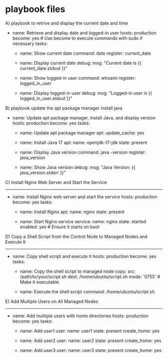 # playbook files 

A)  playbook to retrive and display the current date and time 

- name: Retrieve and display date and logged-in user
  hosts: production
  become: yes  # Use become to execute commands with sudo if necessary
  tasks:
    - name: Show current date
      command: date
      register: current_date

    - name: Display current date
      debug:
        msg: "Current date is {{ current_date.stdout }}"

    - name: Show logged-in user
      command: whoami
      register: logged_in_user

    - name: Display logged-in user
      debug:
        msg: "Logged-in user is {{ logged_in_user.stdout }}"


B)  playbook update the apt package manager install java 


- name: Update apt package manager, install Java, and display version
  hosts: production
  become: yes
  tasks:
    - name: Update apt package manager
      apt:
        update_cache: yes

    - name: Install Java 17
      apt:
        name: openjdk-17-jdk
        state: present

    - name: Display Java version
      command: java -version
      register: java_version

    - name: Show Java version
      debug:
        msg: "Java Version: {{ java_version.stderr }}"


C)  Install Nginx Web Server and Start the Service


---
- name: Install Nginx web server and start the service
  hosts: production
  become: yes
  tasks:
    - name: Install Nginx
      apt:
        name: nginx
        state: present

    - name: Start Nginx service
      service:
        name: nginx
        state: started
        enabled: yes  # Ensure it starts on boot


D)   Copy a Shell Script from the Control Node to Managed Nodes and Execute It

---
- name: Copy shell script and execute it
  hosts: production
  become: yes
  tasks:
    - name: Copy the shell script to managed node
      copy:
        src: /path/to/your/script.sh
        dest: /home/ubuntu/script.sh
        mode: '0755'  # Make it executable

    - name: Execute the shell script
      command: /home/ubuntu/script.sh



E) Add Multiple Users on All Managed Nodes

---
- name: Add multiple users with home directories
  hosts: production
  become: yes
  tasks:
    - name: Add user1
      user:
        name: user1
        state: present
        create_home: yes

    - name: Add user2
      user:
        name: user2
        state: present
        create_home: yes

    - name: Add user3
      user:
        name: user3
        state: present
        create_home: yes







